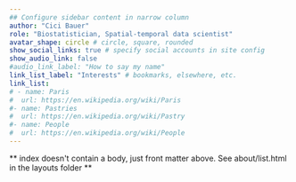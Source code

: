 ```yaml
---
## Configure sidebar content in narrow column
author: "Cici Bauer"
role: "Biostatistician, Spatial-temporal data scientist"
avatar_shape: circle # circle, square, rounded
show_social_links: true # specify social accounts in site config
show_audio_link: false
#audio_link_label: "How to say my name"
link_list_label: "Interests" # bookmarks, elsewhere, etc.
link_list:
# - name: Paris
#  url: https://en.wikipedia.org/wiki/Paris
#- name: Pastries
#  url: https://en.wikipedia.org/wiki/Pastry
#- name: People
#  url: https://en.wikipedia.org/wiki/People
---
```


** index doesn't contain a body, just front matter above.
See about/list.html in the layouts folder **
